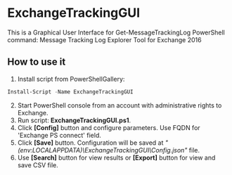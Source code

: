 # ExchangeTrackingGUI
This is a Graphical User Interface for Get-MessageTrackingLog PowerShell command: Message Tracking Log Explorer Tool for Exchange 2016

## How to use it
1. Install script from PowerShellGallery:
  ```powershell
  Install-Script -Name ExchangeTrackingGUI
  ```
2. Start PowerShell console from an account with administrative rights to Exchange.
3. Run script: **ExchangeTrackingGUI.ps1**.
4. Click **[Config]** button and configure parameters. Use FQDN for 'Exchange PS connect' field.
5. Click **[Save]** button. Configuration will be saved at _"$($env:LOCALAPPDATA)\ExchangeTrackingGUI\Config.json"_ file.
6. Use **[Search]** button for view results or **[Export]** button for view and save CSV file.
